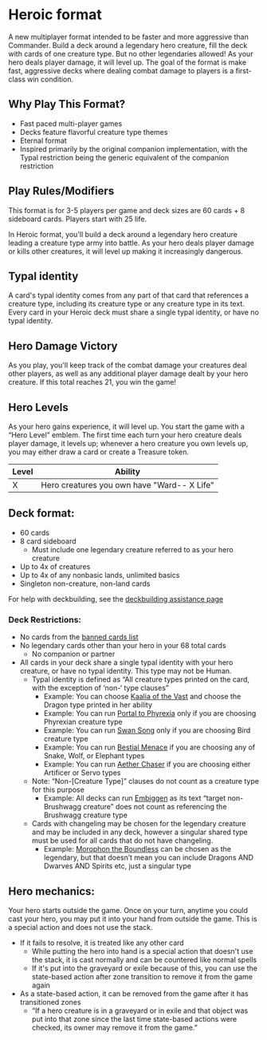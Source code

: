 # Heroic format
A new multiplayer format intended to be faster and more aggressive than Commander. Build a deck around a legendary hero creature, fill the deck with cards of one creature type. But no other legendaries allowed! As your hero deals player damage, it will level up. The goal of the format is make fast, aggressive decks where dealing combat damage to players is a first-class win condition. 

## Why Play This Format?
* Fast paced multi-player games
* Decks feature flavorful creature type themes
* Eternal format
* Inspired primarily by the original companion implementation, with the Typal restriction being the generic equivalent of the companion restriction

## Play Rules/Modifiers
This format is for 3-5 players per game and deck sizes are 60 cards + 8 sideboard cards. Players start with 25 life.

In Heroic format, you'll build a deck around a legendary hero creature leading a creature type army into battle. As your hero deals player damage or kills other creatures, it will level up making it increasingly dangerous.

## Typal identity
A card's typal identity comes from any part of that card that references a creature type, including its creature type or any creature type in its text. Every card in your Heroic deck must share a single typal identity, or have no typal identity.

## Hero Damage Victory
As you play, you'll keep track of the combat damage your creatures deal other players, as well as any additional player damage dealt by your hero creature. If this total reaches 21, you win the game!

## Hero Levels
As your hero gains experience, it will level up. You start the game with a “Hero Level” emblem. The first time each turn your hero creature deals player damage, it levels up; whenever a hero creature you own levels up, you may either draw a card or create a Treasure token.

| Level  | Ability |
| ------------- | ------------- |
| X  | Hero creatures you own have "Ward-- X Life" | 

## Deck format:
* 60 cards
* 8 card sideboard
	* Must include one legendary creature referred to as your hero creature
* Up to 4x of creatures
* Up to 4x of any nonbasic lands, unlimited basics
* Singleton non-creature, non-land cards

For help with deckbuilding, see the [deckbuilding assistance page](DECKBUILDING.MD)

### Deck Restrictions: 
* No cards from the [banned cards list](BANLIST.MD)
* No legendary cards other than your hero in your 68 total cards
	* No companion or partner
* All cards in your deck share a single typal identity with your hero creature, or have no typal identity. This type may not be Human.
	* Typal identity is defined as “All creature types printed on the card, with the exception of ‘non-‘ type clauses”
		* Example: You can choose [Kaalia of the Vast](https://scryfall.com/card/2x2/235/kaalia-of-the-vast) and choose the Dragon type printed in her ability
		* Example: You can run [Portal to Phyrexia](https://scryfall.com/card/bro/240/portal-to-phyrexia) only if you are choosing Phyrexian creature type
		* Example: You can run [Swan Song](https://scryfall.com/card/c16/98/swan-song) only if you are choosing Bird creature type
		* Example: You can run [Bestial Menace](https://scryfall.com/card/mic/134/bestial-menace) if you are choosing any of Snake, Wolf, or Elephant types
		* Example: You can run [Aether Chaser](https://scryfall.com/card/aer/76/aether-chaser) if you are choosing either Artificer or Servo types
	* Note: “Non-[Creature Type]” clauses do not count as a creature type for this purpose
		* Example: All decks can run [Embiggen](https://scryfall.com/card/unf/137/embiggen) as its text “target non-Brushwagg creature” does not count as referencing the Brushwagg creature type
	* Cards with changeling may be chosen for the legendary creature and may be included in any deck, however a singular shared type must be used for all cards that do not have changeling.
		* Example: [Morophon the Boundless](https://scryfall.com/card/cmm/3/morophon-the-boundless) can be chosen as the legendary, but that doesn’t mean you can include Dragons AND Dwarves AND Spirits etc, just a singular type

## Hero mechanics:
Your hero starts outside the game. Once on your turn, anytime you could cast your hero, you may put it into your hand from outside the game. This is a special action and does not use the stack.
* If it fails to resolve, it is treated like any other card
	* While putting the hero into hand is a special action that doesn't use the stack, it is cast normally and can be countered like normal spells
	* If it's put into the graveyard or exile because of this, you can use the state-based action after zone transition to remove it from the game again
* As a state-based action, it can be removed from the game after it has transitioned zones
	* “If a hero creature is in a graveyard or in exile and that object was put into that zone since the last time state-based actions were checked, its owner may remove it from the game.”
